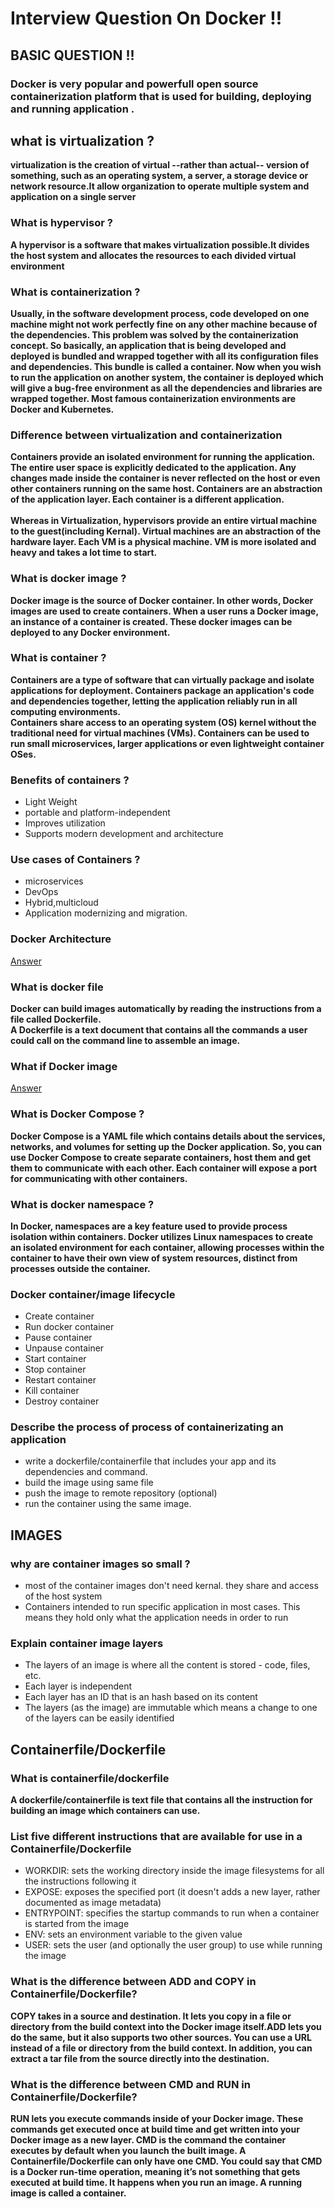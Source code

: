 # Interview Question On Docker !!


## BASIC QUESTION !!    

### Docker is very popular and powerfull open source containerization platform that is used for building, deploying and running application . 

## what is virtualization ?
**virtualization is the creation of virtual --rather than actual-- version of something, such as an operating system, a server, a storage device or network resource.It allow organization to operate multiple system and application on a single server**

### What is hypervisor ?
**A hypervisor is a software that makes virtualization possible.It divides the host system and allocates the resources to each divided virtual environment**

### What is containerization ?
**Usually, in the software development process, code developed on one machine might not work perfectly fine on any other machine because of the dependencies. This problem was solved by the containerization concept. So basically, an application that is being developed and deployed is bundled and wrapped together with all its configuration files and dependencies. This bundle is called a container. Now when you wish to run the application on another system, the container is deployed which will give a bug-free environment as all the dependencies and libraries are wrapped together. Most famous containerization environments are Docker and Kubernetes.**

### Difference between virtualization and containerization 

**Containers provide an isolated environment for running the application. The entire user space is explicitly dedicated to the application. Any changes made inside the container is never reflected on the host or even other containers running on the same host. Containers are an abstraction of the application layer. Each container is a different application.</br></br>Whereas in Virtualization, hypervisors provide an entire virtual machine to the guest(including Kernal). Virtual machines are an abstraction of the hardware layer. Each VM is a physical machine. VM is more isolated and heavy and takes a lot time to start.**


### What is docker image ?
**Docker image is the source of Docker container. In other words, Docker images are used to create containers. When a user runs a Docker image, an instance of a container is created. These docker images can be deployed to any Docker environment.**


### What is container ?
**Containers are a type of software that can virtually package and isolate applications for deployment. Containers package an application's code and dependencies together, letting the application reliably run in all computing environments.<br>Containers share access to an operating system (OS) kernel without the traditional need for virtual machines (VMs). Containers can be used to run small microservices, larger applications or even lightweight container OSes.**

### Benefits of containers ?
- Light Weight
- portable and platform-independent
- Improves utilization
- Supports modern development and architecture
  
### Use cases of Containers ?

- microservices
- DevOps
- Hybrid,multicloud
- Application modernizing and  migration.
  
  


### Docker Architecture
[Answer](https://github.com/ptiwari6239/Docker-learning/blob/master/Days/Docker-architecture.md)


### What is docker file

**Docker can build images automatically by reading the instructions from a file called Dockerfile.</br>A Dockerfile is a text document that contains all the commands a user could call on the command line to assemble an image.**



### What if Docker image 
[Answer](https://github.com/ptiwari6239/Docker-learning/blob/master/Days/Day02/Important_Terminologies_in_Docker.md)


### What is Docker Compose ?

**Docker Compose is a YAML file which contains details about the services, networks, and volumes for setting up the Docker application. So, you can use Docker Compose to create separate containers, host them and get them to communicate with each other. Each container will expose a port for communicating with other containers.**

### What is docker namespace ?
**In Docker, namespaces are a key feature used to provide process isolation within containers. Docker utilizes Linux namespaces to create an isolated environment for each container, allowing processes within the container to have their own view of system resources, distinct from processes outside the container.**

### Docker container/image lifecycle 

- Create container
- Run docker container
- Pause container
- Unpause container
- Start container
- Stop container
- Restart container
- Kill container
- Destroy container

  
### Describe the process of process of containerizating an application 
- write a dockerfile/containerfile that includes your app and its dependencies and command.
- build the image using same file
- push the image to remote repository (optional)
- run the container using the same image.

## IMAGES

### why are container images so small ?
- most of the container images don't need kernal. they share and access of the host system
- Containers intended to run specific application in most cases. This means they hold only what the application needs in order to run

### Explain container image layers
- The layers of an image is where all the content is stored - code, files, etc.
- Each layer is independent
- Each layer has an ID that is an hash based on its content
- The layers (as the image) are immutable which means a change to one of the layers can be easily identified

## Containerfile/Dockerfile

### What is containerfile/dockerfile
**A dockerfile/containerfile is text file that contains all the instruction for building an image which containers can use.**

### List five different instructions that are available for use in a Containerfile/Dockerfile
- WORKDIR: sets the working directory inside the image filesystems for all the instructions following it
- EXPOSE: exposes the specified port (it doesn't adds a new layer, rather documented as image metadata)
- ENTRYPOINT: specifies the startup commands to run when a container is started from the image
- ENV: sets an environment variable to the given value
- USER: sets the user (and optionally the user group) to use while running the image

### What is the difference between ADD and COPY in Containerfile/Dockerfile?
**COPY takes in a source and destination. It lets you copy in a file or directory from the build context into the Docker image itself.ADD lets you do the same, but it also supports two other sources. You can use a URL instead of a file or directory from the build context. In addition, you can extract a tar file from the source directly into the destination.**

### What is the difference between CMD and RUN in Containerfile/Dockerfile?
**RUN lets you execute commands inside of your Docker image. These commands get executed once at build time and get written into your Docker image as a new layer. CMD is the command the container executes by default when you launch the built image. A Containerfile/Dockerfile can only have one CMD. You could say that CMD is a Docker run-time operation, meaning it’s not something that gets executed at build time. It happens when you run an image. A running image is called a container.**
